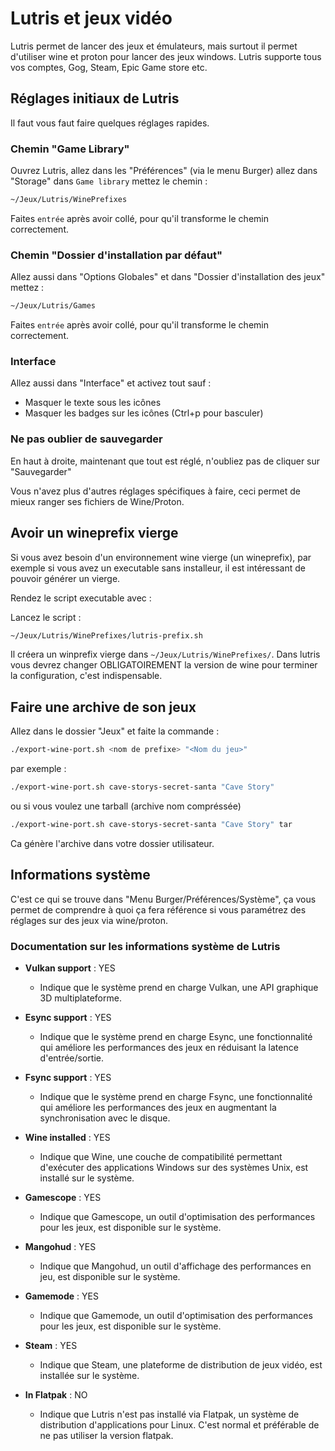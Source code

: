 # Lutris et jeux vidéo

Lutris permet de lancer des jeux et émulateurs, mais surtout il permet d'utiliser wine et proton pour lancer des jeux windows.
Lutris supporte tous vos comptes, Gog, Steam, Epic Game store etc.

## Réglages initiaux de Lutris

Il faut vous faut faire quelques réglages rapides.

### Chemin "Game Library"

Ouvrez Lutris, allez dans les "Préférences" (via le menu Burger) allez dans "Storage" dans `Game library` mettez le chemin :

```bash
~/Jeux/Lutris/WinePrefixes
```

Faites `entrée` après avoir collé, pour qu'il transforme le chemin correctement.

### Chemin "Dossier d'installation par défaut"

Allez aussi dans "Options Globales" et dans "Dossier d'installation des jeux" mettez :

```bash
~/Jeux/Lutris/Games
```

Faites `entrée` après avoir collé, pour qu'il transforme le chemin correctement.

### Interface

Allez aussi dans "Interface" et activez tout sauf :

- Masquer le texte sous les icônes
- Masquer les badges sur les icônes (Ctrl+p pour basculer)

### Ne pas oublier de sauvegarder

En haut à droite, maintenant que tout est réglé, n'oubliez pas de cliquer sur "Sauvegarder"

Vous n'avez plus d'autres réglages spécifiques à faire, ceci permet de mieux ranger ses fichiers de Wine/Proton.

## Avoir un wineprefix vierge

Si vous avez besoin d'un environnement wine vierge (un wineprefix), par exemple si vous avez un executable sans installeur, il est intéressant de pouvoir générer un vierge.

Rendez le script executable avec :

Lancez le script :

```bash
~/Jeux/Lutris/WinePrefixes/lutris-prefix.sh
```

Il créera un winprefix vierge dans `~/Jeux/Lutris/WinePrefixes/`.
Dans lutris vous devrez changer OBLIGATOIREMENT la version de wine pour terminer la configuration, c'est indispensable.

## Faire une archive de son jeux

Allez dans le dossier "Jeux" et faite la commande :

```sh
./export-wine-port.sh <nom de prefixe> "<Nom du jeu>"
```

par exemple :

```sh
./export-wine-port.sh cave-storys-secret-santa "Cave Story"
```

ou si vous voulez une tarball (archive nom compréssée)

```sh
./export-wine-port.sh cave-storys-secret-santa "Cave Story" tar
```

Ca génère l'archive dans votre dossier utilisateur.

## Informations système

C'est ce qui se trouve dans "Menu Burger/Préférences/Système", ça vous permet de comprendre à quoi ça fera référence si vous paramétrez des réglages sur des jeux via wine/proton.

### Documentation sur les informations système de Lutris

- **Vulkan support** : YES
  - Indique que le système prend en charge Vulkan, une API graphique 3D multiplateforme.

- **Esync support** : YES
  - Indique que le système prend en charge Esync, une fonctionnalité qui améliore les performances des jeux en réduisant la latence d'entrée/sortie.

- **Fsync support** : YES
  - Indique que le système prend en charge Fsync, une fonctionnalité qui améliore les performances des jeux en augmentant la synchronisation avec le disque.

- **Wine installed** : YES
  - Indique que Wine, une couche de compatibilité permettant d'exécuter des applications Windows sur des systèmes Unix, est installé sur le système.

- **Gamescope** : YES
  - Indique que Gamescope, un outil d'optimisation des performances pour les jeux, est disponible sur le système.

- **Mangohud** : YES
  - Indique que Mangohud, un outil d'affichage des performances en jeu, est disponible sur le système.

- **Gamemode** : YES
  - Indique que Gamemode, un outil d'optimisation des performances pour les jeux, est disponible sur le système.

- **Steam** : YES
  - Indique que Steam, une plateforme de distribution de jeux vidéo, est installée sur le système.

- **In Flatpak** : NO
  - Indique que Lutris n'est pas installé via Flatpak, un système de distribution d'applications pour Linux. C'est normal et préférable de ne pas utiliser la version flatpak.
